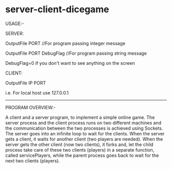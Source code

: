 # server-client-dicegame
USAGE:-



SERVER:

OutputFile PORT //For program passing integer message

OutputFile PORT DebugFlag //For program passing string message

DebugFlag=0 if you don't want to see anything on the screen

CLIENT:

OutputFile IP PORT

i.e. For local host use 127.0.0.1



------------------------------------------------------------------

PROGRAM OVERVIEW:-


A client and a server program, to implement a simple online game. 
The server process and the client process runs on two different machines and the communication
between the two processes is achieved using Sockets.
The server goes into an infinite loop to wait for the clients. When the server gets a client, it waits for another client (two players are needed).
When the server gets the other client (now two clients), it forks and, let the child process
take care of these two clients (players) in a separate function, called servicePlayers,
while the parent process goes back to wait for the next two clients (players).
